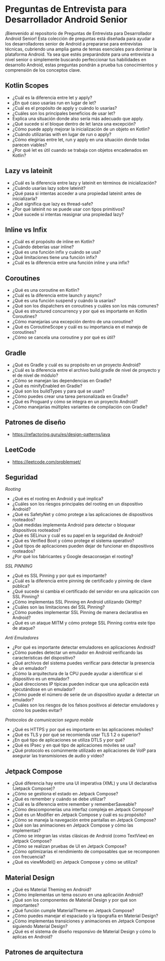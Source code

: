 # Preguntas de Entrevista para Desarrollador Android Senior
¡Bienvenido al repositorio de Preguntas de Entrevista para Desarrollador Android Senior! Esta colección de preguntas está diseñada para ayudar a los desarrolladores senior de Android a prepararse para entrevistas técnicas, cubriendo una amplia gama de temas esenciales para dominar la plataforma Android. Ya sea que estés preparándote para una entrevista a nivel senior o simplemente buscando perfeccionar tus habilidades en desarrollo Android, estas preguntas pondrán a prueba tus conocimientos y comprensión de los conceptos clave.

## Kotlin Scopes
- ¿Cuál es la diferencia entre let y apply?
- ¿En qué caso usarías run en lugar de let?
- ¿Cuál es el propósito de apply y cuándo lo usarías?
- ¿Cuáles son los principales beneficios de usar let?
- Explica una situación donde also sería más adecuado que apply.
- ¿Qué sucede si el bloque dentro de let lanza una excepción?
- ¿Cómo puede apply mejorar la inicialización de un objeto en Kotlin?
- ¿Cuándo utilizarías with en lugar de run o apply?
- ¿Cómo elegirías entre let, run y apply en una situación donde todas parecen viables?
- ¿Por qué let es útil cuando se trabaja con objetos encadenados en Kotlin?

## Lazy vs lateinit
- ¿Cuál es la diferencia entre lazy y lateinit en términos de inicialización?
- ¿Cuándo usarías lazy sobre lateinit?
- ¿Qué pasa si intentas acceder a una propiedad lateinit antes de inicializarla?
- ¿Qué significa que lazy es thread-safe?
- ¿Por qué lateinit no se puede usar con tipos primitivos?
- ¿Qué sucede si intentas reasignar una propiedad lazy?

## Inline vs Infix
- ¿Cuál es el propósito de inline en Kotlin?
- ¿Cuándo deberías usar inline?
- ¿Qué es una función infix y cuándo se usa?
- ¿Qué limitaciones tiene una función infix?
- ¿Cuál es la diferencia entre una función inline y una infix?

## Coroutines
- ¿Qué es una coroutine en Kotlin?
- ¿Cuál es la diferencia entre launch y async?
- ¿Qué es una función suspend y cuándo la usarías?
- ¿Qué son los dispatchers en coroutines y cuáles son los más comunes?
- ¿Qué es structured concurrency y por qué es importante en Kotlin Coroutines?
- ¿Cómo manejarías una excepción dentro de una coroutine?
- ¿Qué es CoroutineScope y cuál es su importancia en el manejo de coroutines?
- ¿Cómo se cancela una coroutine y por qué es útil?

## Gradle
- ¿Qué es Gradle y cuál es su propósito en un proyecto Android?
- ¿Cuál es la diferencia entre el archivo build.gradle de nivel de proyecto y el de nivel de módulo?
- ¿Cómo se manejan las dependencias en Gradle?
- ¿Qué es minifyEnabled en Gradle?
- ¿Qué son los buildTypes y para qué se usan?
- ¿Cómo puedes crear una tarea personalizada en Gradle?
- ¿Qué es Proguard y cómo se integra en un proyecto Android?
- ¿Cómo manejarías múltiples variantes de compilación con Gradle?

## Patrones de diseño
- https://refactoring.guru/es/design-patterns/java

## LeetCode
- https://leetcode.com/problemset/
  
## Seguridad
_Rooting_
- ¿Qué es el rooting en Android y qué implica?
- ¿Cuáles son los riesgos principales del rooting en un dispositivo Android?
- ¿Qué es SafetyNet y cómo protege a las aplicaciones de dispositivos rooteados?
- ¿Qué medidas implementa Android para detectar o bloquear dispositivos rooteados?
- ¿Qué es SELinux y cuál es su papel en la seguridad de Android?
- ¿Qué es Verified Boot y cómo protege el sistema operativo?
- ¿Qué tipos de aplicaciones pueden dejar de funcionar en dispositivos rooteados?
- ¿Por qué los fabricantes y Google desaconsejan el rooting?

_SSL PINNING_
- ¿Qué es SSL Pinning y por qué es importante?
- ¿Cuál es la diferencia entre pinning de certificado y pinning de clave pública?
- ¿Qué sucede si cambia el certificado del servidor en una aplicación con SSL Pinning?
- ¿Cómo implementas SSL Pinning en Android utilizando OkHttp?
- ¿Cuáles son las limitaciones del SSL Pinning?
- ¿Cómo puedes implementar SSL Pinning de manera declarativa en Android?
- ¿Qué es un ataque MITM y cómo protege SSL Pinning contra este tipo de ataque?

_Anti Emuladores_
- ¿Por qué es importante detectar emuladores en aplicaciones Android?
- ¿Cómo puedes detectar un emulador en Android verificando las características del dispositivo?
- ¿Qué archivos del sistema puedes verificar para detectar la presencia de un emulador?
- ¿Cómo la arquitectura de la CPU puede ayudar a identificar si el dispositivo es un emulador?
- ¿Qué direcciones IP típicas pueden indicar que una aplicación está ejecutándose en un emulador?
- ¿Cómo puede el número de serie de un dispositivo ayudar a detectar un emulador?
- ¿Cuáles son los riesgos de los falsos positivos al detectar emuladores y cómo los puedes evitar?

_Protocolos de comunicacion segura mobile_
- ¿Qué es HTTPS y por qué es importante en las aplicaciones móviles?
- ¿Qué es TLS y por qué se recomienda usar TLS 1.2 o superior?
- ¿En qué tipo de aplicaciones se utiliza DTLS y por qué?
- ¿Qué es IPsec y en qué tipo de aplicaciones móviles se usa?
- ¿Qué protocolo es comúnmente utilizado en aplicaciones de VoIP para asegurar las transmisiones de audio y video?

## Jetpack Compose
- ¿Qué diferencia hay entre una UI imperativa (XML) y una UI declarativa (Jetpack Compose)?
- ¿Cómo se gestiona el estado en Jetpack Compose?
- ¿Qué es remember y cuándo se debe utilizar?
- ¿Cuál es la diferencia entre remember y rememberSaveable?
- ¿Cómo descomponerías una interfaz compleja en Jetpack Compose?
- ¿Qué es un Modifier en Jetpack Compose y cuál es su propósito?
- ¿Cómo se maneja la navegación entre pantallas en Jetpack Compose?
- ¿Qué son las animaciones en Jetpack Compose y cómo las implementas?
- ¿Cómo se integran las vistas clásicas de Android (como TextView) en Jetpack Compose?
- ¿Cómo se realizan pruebas de UI en Jetpack Compose?
- ¿Cómo optimizarías el rendimiento de composables que se recomponen con frecuencia?
- ¿Qué es viewModel() en Jetpack Compose y cómo se utiliza?

## Material Design
- ¿Qué es Material Theming en Android?
- ¿Cómo implementas un tema oscuro en una aplicación Android?
- ¿Qué son los componentes de Material Design y por qué son importantes?
- ¿Qué función cumple MaterialTheme en Jetpack Compose?
- ¿Cómo puedes manejar el espaciado y la tipografía en Material Design?
- ¿Cómo implementas transiciones y animaciones en Jetpack Compose siguiendo Material Design?
- ¿Qué es el sistema de diseño responsivo de Material Design y cómo lo aplicas en Android?

## Patrones de arquitectura

  
